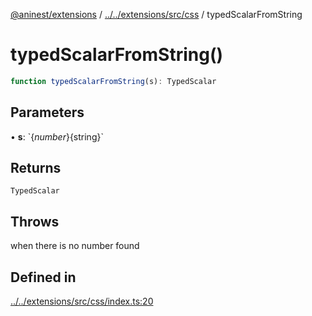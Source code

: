 [@aninest/extensions](../../../../aninest/extensionDocs/index.md) / [../../extensions/src/css](../index.md) / typedScalarFromString

# typedScalarFromString()

```ts
function typedScalarFromString(s): TypedScalar
```

## Parameters

• **s**: \`$\{number\}$\{string\}\`

## Returns

`TypedScalar`

## Throws

when there is no number found

## Defined in

[../../extensions/src/css/index.ts:20](https://github.com/zphrs/aninest/blob/6f2a20a565f78d1858f4407b2e35ae4791d4a036/extensions/src/css/index.ts#L20)
